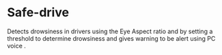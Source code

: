 # Safe-drive
Detects drowsiness in drivers using the Eye Aspect ratio and by setting a threshold to determine drowsiness and gives warning to be alert using PC voice .
